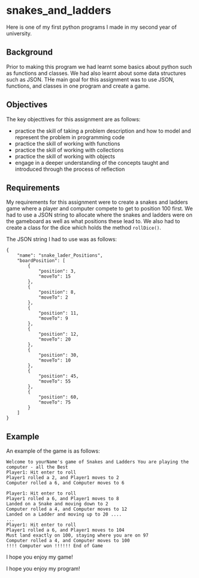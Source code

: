 # snakes_and_ladders


Here is one of my first python programs I made in my second year of university.

## Background

Prior to making this program we had learnt some basics about python such as functions and classes. We had also learnt about some data structures such as JSON. THe main goal for this assignment was to use JSON, functions, and classes in one program and create a game. 

## Objectives

  The key objecttives for this assignment are as follows:
  * practice the skill of taking a problem description and how to model and represent the problem in programming code
  * practice the skill of working with functions
  * practice the skill of working with collections
  * practice the skill of working with objects
  * engage in a deeper understanding of the concepts taught and introduced through the process of reflection
  
## Requirements

My requirements for this assignment were to create a snakes and ladders game where a player and computer compete to get to position 100 first. We had to use a JSON string to allocate where the snakes and ladders were on the gameboard as well as what positions these lead to. We also had to create a class for the dice which holds the method `rollDice()`.

The JSON string I had to use was as follows:
```
{
	"name": "snake_lader_Positions",
	"boardPosition": [
		{
			"position": 3,
			"moveTo": 15		
		},
		{
			"position": 8,
			"moveTo": 2		
		},
		{
			"position": 11,
			"moveTo": 9		
		},
		{
			"position": 12,
			"moveTo": 20		
		},
		{
			"position": 30,
			"moveTo": 10		
		},
		{
			"position": 45,
			"moveTo": 55		
		},
		{
			"position": 60,
			"moveTo": 75		
		}											
	]
}
```

## Example

An example of the game is as follows:

```
Welcome to yourName's game of Snakes and Ladders You are playing the computer - all the Best 
Player1: Hit enter to roll 
Player1 rolled a 2, and Player1 moves to 2 
Computer rolled a 6, and Computer moves to 6 

Player1: Hit enter to roll 
Player1 rolled a 6, and Player1 moves to 8 
Landed on a Snake and moving down to 2 
Computer rolled a 4, and Computer moves to 12 
Landed on a Ladder and moving up to 20 .... 
... 
Player1: Hit enter to roll 
Player1 rolled a 6, and Player1 moves to 104 
Must land exactly on 100, staying where you are on 97 
Computer rolled a 4, and Computer moves to 100 
!!!! Computer won !!!!!! End of Game 
```

I hope you enjoy my game!

I hope you enjoy my program!
